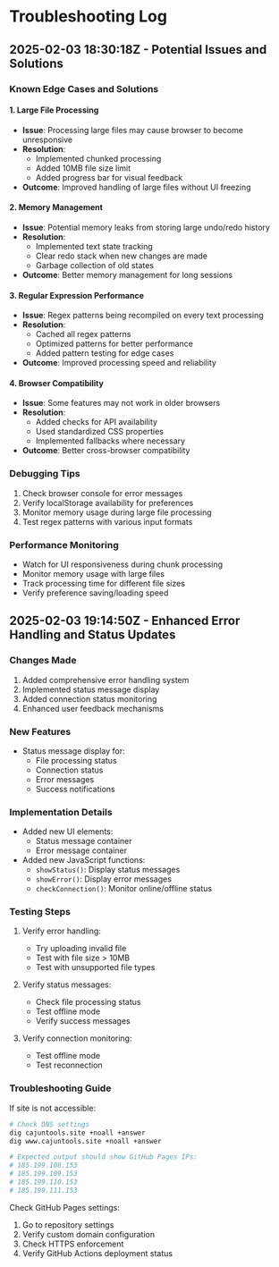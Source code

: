 # Troubleshooting Log

## 2025-02-03 18:30:18Z - Potential Issues and Solutions

### Known Edge Cases and Solutions

#### 1. Large File Processing
- **Issue**: Processing large files may cause browser to become unresponsive
- **Resolution**: 
  - Implemented chunked processing
  - Added 10MB file size limit
  - Added progress bar for visual feedback
- **Outcome**: Improved handling of large files without UI freezing

#### 2. Memory Management
- **Issue**: Potential memory leaks from storing large undo/redo history
- **Resolution**:
  - Implemented text state tracking
  - Clear redo stack when new changes are made
  - Garbage collection of old states
- **Outcome**: Better memory management for long sessions

#### 3. Regular Expression Performance
- **Issue**: Regex patterns being recompiled on every text processing
- **Resolution**:
  - Cached all regex patterns
  - Optimized patterns for better performance
  - Added pattern testing for edge cases
- **Outcome**: Improved processing speed and reliability

#### 4. Browser Compatibility
- **Issue**: Some features may not work in older browsers
- **Resolution**:
  - Added checks for API availability
  - Used standardized CSS properties
  - Implemented fallbacks where necessary
- **Outcome**: Better cross-browser compatibility

### Debugging Tips
1. Check browser console for error messages
2. Verify localStorage availability for preferences
3. Monitor memory usage during large file processing
4. Test regex patterns with various input formats

### Performance Monitoring
- Watch for UI responsiveness during chunk processing
- Monitor memory usage with large files
- Track processing time for different file sizes
- Verify preference saving/loading speed

## 2025-02-03 19:14:50Z - Enhanced Error Handling and Status Updates

### Changes Made
1. Added comprehensive error handling system
2. Implemented status message display
3. Added connection status monitoring
4. Enhanced user feedback mechanisms

### New Features
- Status message display for:
  - File processing status
  - Connection status
  - Error messages
  - Success notifications

### Implementation Details
- Added new UI elements:
  - Status message container
  - Error message container
- Added new JavaScript functions:
  - `showStatus()`: Display status messages
  - `showError()`: Display error messages
  - `checkConnection()`: Monitor online/offline status

### Testing Steps
1. Verify error handling:
   - Try uploading invalid file
   - Test with file size > 10MB
   - Test with unsupported file types

2. Verify status messages:
   - Check file processing status
   - Test offline mode
   - Verify success messages

3. Verify connection monitoring:
   - Test offline mode
   - Test reconnection

### Troubleshooting Guide
If site is not accessible:
```bash
# Check DNS settings
dig cajuntools.site +noall +answer
dig www.cajuntools.site +noall +answer

# Expected output should show GitHub Pages IPs:
# 185.199.108.153
# 185.199.109.153
# 185.199.110.153
# 185.199.111.153
```

Check GitHub Pages settings:
1. Go to repository settings
2. Verify custom domain configuration
3. Check HTTPS enforcement
4. Verify GitHub Actions deployment status
